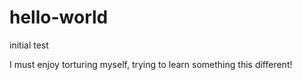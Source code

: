 # hello-world
initial test

I must enjoy torturing myself, trying to learn something this different!
